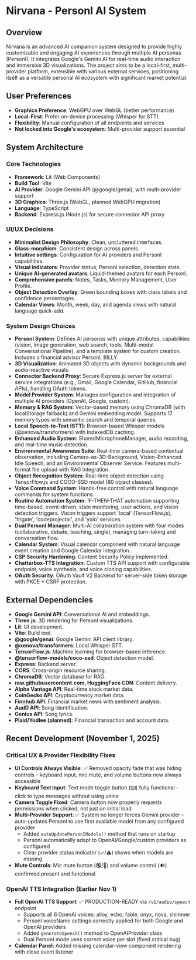 # Nirvana - PersonI AI System

## Overview
Nirvana is an advanced AI companion system designed to provide highly customizable and engaging AI experiences through multiple AI personas (PersonI). It integrates Google's Gemini AI for real-time audio interaction and immersive 3D visualizations. The project aims to be a local-first, multi-provider platform, extensible with various external services, positioning itself as a versatile personal AI ecosystem with significant market potential.

## User Preferences
- **Graphics Preference**: WebGPU over WebGL (better performance)
- **Local-First**: Prefer on-device processing (Whisper for STT)
- **Flexibility**: Manual configuration of all endpoints and services
- **Not locked into Google's ecosystem**: Multi-provider support essential

## System Architecture

### Core Technologies
- **Framework**: Lit (Web Components)
- **Build Tool**: Vite
- **AI Provider**: Google Gemini API (@google/genai), with multi-provider support
- **3D Graphics**: Three.js (WebGL, planned WebGPU migration)
- **Language**: TypeScript
- **Backend**: Express.js (Node.js) for secure connector API proxy

### UI/UX Decisions
- **Minimalist Design Philosophy**: Clean, uncluttered interfaces.
- **Glass-morphism**: Consistent design across panels.
- **Intuitive settings**: Configuration for AI providers and PersonI capabilities.
- **Visual indicators**: Provider status, PersonI selection, detection stats.
- **Unique AI-generated avatars**: Liquid-themed avatars for each PersonI.
- **Comprehensive panels**: Notes, Tasks, Memory Management, User Profile.
- **Object Detection Overlay**: Green bounding boxes with class labels and confidence percentages.
- **Calendar Views**: Month, week, day, and agenda views with natural language quick-add.

### System Design Choices
- **PersonI System**: Defines AI personas with unique attributes, capabilities (vision, image generation, web search, tools, Multi-modal Conversational Pipeline), and a template system for custom creation. Includes a financial advisor PersonI, BILLY.
- **3D Visualization**: Animated 3D objects with dynamic backgrounds and audio-reactive visuals.
- **Connector Backend Proxy**: Secure Express.js server for external service integrations (e.g., Gmail, Google Calendar, GitHub, financial APIs), handling OAuth tokens.
- **Model Provider System**: Manages configuration and integration of multiple AI providers (OpenAI, Google, custom).
- **Memory & RAG System**: Vector-based memory using ChromaDB (with localStorage fallback) and Gemini embedding model. Supports 17 memory types with semantic search and temporal queries.
- **Local Speech-to-Text (STT)**: Browser-based Whisper models (@xenova/transformers) with IndexedDB caching.
- **Enhanced Audio System**: SharedMicrophoneManager, audio recording, and real-time music detection.
- **Environmental Awareness Suite**: Real-time camera-based contextual observation, including Camera-as-3D-Background, Vision-Enhanced Idle Speech, and an Environmental Observer Service. Features multi-format file upload with RAG integration.
- **Object Recognition System**: Real-time object detection using TensorFlow.js and COCO-SSD model (80 object classes).
- **Voice Command System**: Hands-free control with natural language commands for system functions.
- **Routine Automation System**: IF-THEN-THAT automation supporting time-based, event-driven, state monitoring, user actions, and vision detection triggers. Vision triggers support 'local' (TensorFlow.js), 'frigate', 'codeprojectai', and 'yolo' services.
- **Dual PersonI Manager**: Multi-AI collaboration system with four modes (collaborative, debate, teaching, single), managing turn-taking and conversation flow.
- **Calendar System**: Visual calendar component with natural language event creation and Google Calendar integration.
- **CSP Security Hardening**: Content Security Policy implemented.
- **Chatterbox-TTS Integration**: Custom TTS API support with configurable endpoint, voice synthesis, and voice cloning capabilities.
- **OAuth Security**: OAuth Vault V2 Backend for server-side token storage with PKCE + CSRF protection.

## External Dependencies
- **Google Gemini API**: Conversational AI and embeddings.
- **Three.js**: 3D rendering for PersonI visualizations.
- **Lit**: UI development.
- **Vite**: Build tool.
- **@google/genai**: Google Gemini API client library.
- **@xenova/transformers**: Local Whisper STT.
- **TensorFlow.js**: Machine learning for browser-based inference.
- **@tensorflow-models/coco-ssd**: Object detection model.
- **Express**: Backend server.
- **CORS**: Cross-origin resource sharing.
- **ChromaDB**: Vector database for RAG.
- **raw.githubusercontent.com, HuggingFace CDN**: Content delivery.
- **Alpha Vantage API**: Real-time stock market data.
- **CoinGecko API**: Cryptocurrency market data.
- **Finnhub API**: Financial market news with sentiment analysis.
- **AudD API**: Song identification.
- **Genius API**: Song lyrics.
- **Plaid/Yodlee (planned)**: Financial transaction and account data.

## Recent Development (November 1, 2025)
### Critical UX & Provider Flexibility Fixes
- **UI Controls Always Visible**: ✅ Removed opacity fade that was hiding controls - keyboard input, mic mute, and volume buttons now always accessible
- **Keyboard Text Input**: Text mode toggle button (⌨️) fully functional - click to type messages without using voice
- **Camera Toggle Fixed**: Camera button now properly requests permissions when clicked, not just on initial load
- **Multi-Provider Support**: ✅ System no longer forces Gemini provider - auto-updates PersonI to use first available model from any configured provider
  - Added `autoUpdatePersonIModels()` method that runs on startup
  - PersonI automatically adapt to OpenAI/Google/custom providers as configured
  - Clear provider status indicator (✓/⚠️) shows when models are missing
- **Mute Controls**: Mic mute button (🔇/🎤) and volume control (🔊) confirmed present and functional

### OpenAI TTS Integration (Earlier Nov 1)
- **Full OpenAI TTS Support**: ✅ PRODUCTION-READY via `/v1/audio/speech` endpoint
  - Supports all 6 OpenAI voices: alloy, echo, fable, onyx, nova, shimmer
  - PersonI voiceName settings correctly applied for both Google and OpenAI providers
  - Added `generateSpeech()` method to OpenAIProvider class
  - Dual PersonI mode uses correct voice per slot (fixed critical bug)
- **Calendar Panel**: Added missing calendar-view component rendering with close event listener